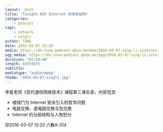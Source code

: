 ```yaml
---
layout:  post
title: "Tunight #15 Internet 的体系结构"
categories:
    - podcast
tags:
    - network
    - xingli
author: TUNA
date: 2016-03-07 15:20
media: https://dn-tuna-podcast.qbox.me/m4a/2016-03-07-xing-li-internet-architecture.m4a
ogg_media: https://dn-tuna-podcast.qbox.me/ogg/2016-03-07-xing-li-internet-architecture.ogg
duration: "01:29:40"
length: 43554676
subtitle: 
mediatype: "audio/mpeg"
thumb: "2016-03-07-xingli.jpg"
---
```


李星老师《现代通信网络技术》课程第三课实录，内容包含:

- 棱镜门为 Internet 安全引入的哲学问题
- 电路交换、虚电路交换与包交换
- Internet 的分层结构与人物划分

@2016-03-07 15:20 六教A-314

